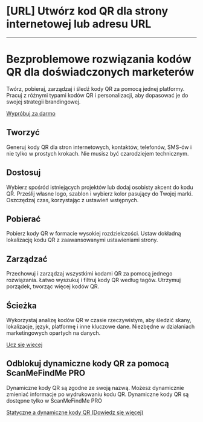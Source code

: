 <h1>[URL] Utwórz kod QR dla strony internetowej lub adresu URL</h1>

----------

<h1>Bezproblemowe rozwiązania kodów QR dla doświadczonych marketerów</h1>

<p>Twórz, pobieraj, zarządzaj i śledź kody QR za pomocą jednej platformy. Pracuj z różnymi typami kodów QR i personalizacji, aby dopasować je do swojej strategii brandingowej.</p>

<p><a href="#pro">Wypróbuj za darmo</a></p>

<h2>Tworzyć</h2>

<p>Generuj kody QR dla stron internetowych, kontaktów, telefonów, SMS-ów i nie tylko w prostych krokach. Nie musisz być czarodziejem technicznym.</p>

<h2>Dostosuj</h2>

<p>Wybierz spośród istniejących projektów lub dodaj osobisty akcent do kodu QR. Prześlij własne logo, szablon i wybierz kolor pasujący do Twojej marki. Oszczędzaj czas, korzystając z ustawień wstępnych.</p>

<h2>Pobierać</h2>

<p>Pobierz kody QR w formacie wysokiej rozdzielczości. Ustaw dokładną lokalizację kodu QR z zaawansowanymi ustawieniami strony.</p>

<h2>Zarządzać</h2>

<p>Przechowuj i zarządzaj wszystkimi kodami QR za pomocą jednego rozwiązania. Łatwo wyszukuj i filtruj kody QR według tagów. Utrzymuj porządek, tworząc więcej kodów QR.</p>

<h2>Ścieżka</h2>

<p>Wykorzystaj analizę kodów QR w czasie rzeczywistym, aby śledzić skany, lokalizacje, język, platformę i inne kluczowe dane. Niezbędne w działaniach marketingowych opartych na danych.</p>

<p><a href="#article:about_statistics">Ucz się więcej</a></p>

<h2>Odblokuj dynamiczne kody QR za pomocą ScanMeFindMe PRO</h2>

<p>Dynamiczne kody QR są zgodne ze swoją nazwą. Możesz dynamicznie zmieniać informacje po wydrukowaniu kodu QR. Dynamiczne kody QR są dostępne tylko w ScanMeFindMe PRO</p>

<p><a href="#article:about_static">Statyczne a dynamiczne kody QR (Dowiedz się więcej)</a></p>
